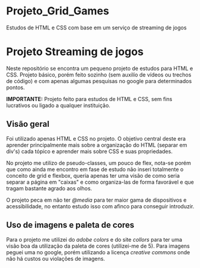 # Projeto_Grid_Games
Estudos de HTML e CSS com base em um serviço de streaming de jogos
# Projeto Streaming de jogos
  Neste repositório se encontra um pequeno projeto de estudos para HTML e CSS. Projeto básico, porém feito sozinho (sem auxilío de vídeos ou trechos de código) e com apenas algumas pesquisas no google para determinados pontos.

**IMPORTANTE:** Projeto feito para estudos de HTML e CSS, sem fins lucrativos ou ligado a qualquer instituição.

## Visão geral 
  Foi utilizado apenas HTML e CSS no projeto. O objetivo central deste era aprender principalmente mais sobre a organização do HTML (separar em div's) cada tópico e aprender mais sobre CSS e suas propriedades.

  No projeto me utilizo de pseudo-classes, um pouco de flex, nota-se porém que como ainda me encontro em fase de estudo não inseri totalmente o conceito de grid e flexbox, queria apenas ter uma visão de como seria separar a página em "caixas" e como organiza-las de forma favorável e que tragam bastante agrado aos olhos.

  O projeto peca em não ter *@media* para ter maior gama de dispositivos e acessibilidade, no entanto estudo isso com afinco para conseguir introduzir.

  ## Uso de imagens e paleta de cores
  Para o projeto me utilizei do *adobe colors* e do site *collors* para ter uma visão boa da utilização da paleta de cores (utilizei-me de 5).
  Para imagens peguei uma no google, porém utilizando a licença *creative commons* onde não há custos ou violações de imagens.
